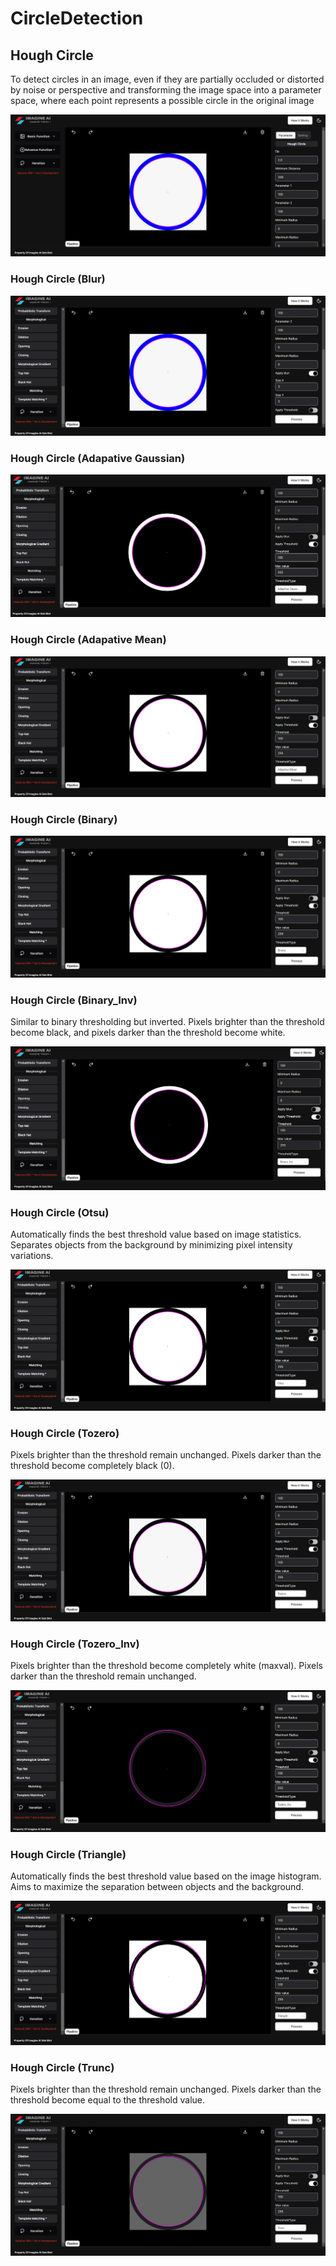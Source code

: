 # **CircleDetection**

## Hough Circle

To detect circles in an image, even if they are partially occluded or distorted by noise or perspective and transforming the image space into a parameter space, where each point represents a possible circle in the original image

![logo](_media/Advanced%20Function/Hough%20Circle/hough%20circle%20transform.png)

### Hough Circle (Blur)

![logo](<_media/Advanced%20Function/Hough%20Circle/hough%20circle%20transform(blur).png>)

### Hough Circle (Adapative Gaussian)

![logo](<_media/Advanced%20Function/Hough%20Circle/hough%20circle%20transform(adaptive%20gaussian).png>)

### Hough Circle (Adapative Mean)

![logo](<_media/Advanced%20Function/Hough%20Circle/hough%20circle%20transform(adaptive%20mean).png>)

### Hough Circle (Binary)

![logo](<_media/Advanced%20Function/Hough%20Circle/hough%20circle%20transform(binary).png>)

### Hough Circle (Binary_Inv)

Similar to binary thresholding but inverted.
Pixels brighter than the threshold become black, and pixels darker than the threshold become white.

![logo](<_media/Advanced%20Function/Hough%20Circle/hough%20circle%20transform(binary_inv).png>)

### Hough Circle (Otsu)

Automatically finds the best threshold value based on image statistics.
Separates objects from the background by minimizing pixel intensity variations.

![logo](<_media/Advanced%20Function/Hough%20Circle/hough%20circle%20transform(otsu).png>)

### Hough Circle (Tozero)

Pixels brighter than the threshold remain unchanged.
Pixels darker than the threshold become completely black (0).

![logo](<_media/Advanced%20Function/Hough%20Circle/hough%20circle%20transform(tozero).png>)

### Hough Circle (Tozero_Inv)

Pixels brighter than the threshold become completely white (maxval).
Pixels darker than the threshold remain unchanged.

![logo](<_media/Advanced%20Function/Hough%20Circle/hough%20circle%20transform(tozero_inv).png>)

### Hough Circle (Triangle)

Automatically finds the best threshold value based on the image histogram.
Aims to maximize the separation between objects and the background.

![logo](<_media/Advanced%20Function/Hough%20Circle/hough%20circle%20transform(triangle).png>)

### Hough Circle (Trunc)

Pixels brighter than the threshold remain unchanged.
Pixels darker than the threshold become equal to the threshold value.

![logo](<_media/Advanced%20Function/Hough%20Circle/hough%20circletransform(trunc).png>)
